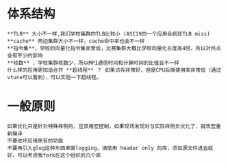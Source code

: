 # 体系结构
    **TLB** 大小不一样,我们学校集群的TLB比较小 (ASC19的一个应用会疯狂TLB miss)
    **cache** 两边集群大小不一样，cache命中率也会不一样
    **指令集**，学校的向量化指令集非常低，比赛集群大概比学校向量化长度高4倍，所以对热点会有不少的影响
    **核数** ，学校集群核数少，所以MPI通信时间和计算时间的比值会不一样
    什么样的应用更加适合开 **超线程** ？ 如果访存非常好，但是CPU后端使用率非常低（通过vtune可以看到），可以实验一下超线程。

# 一般原则

    如果优化只是针对特殊样例的，应该用宏控制，如果现场发现对与实际样例负优化了，就改宏重新编译
    不要改坏应用原有的功能
    不要再引入glog这种东西来做logging，请使用 header only 的库，添加源文件进去就好，可以考虑我fork在这个组织的几个库
